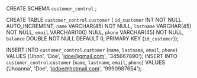 


CREATE SCHEMA `customer_control` ;

CREATE TABLE `customer_control`.`customer` (
  `id_customer` INT NOT NULL AUTO_INCREMENT,
  `name` VARCHAR(45) NOT NULL,
  `lastname` VARCHAR(45) NOT NULL,
  `email` VARCHAR(100) NULL,
  `phone` VARCHAR(45) NOT NULL,
  `balance` DOUBLE NOT NULL DEFAULT 0,
  PRIMARY KEY (`id_customer`));

INSERT INTO `customer_control`.`customer` (`name`, `lastname`, `email`, `phone`) VALUES ('Jhon', 'Doe', 'jdoe@gmail.com', '345667890');
INSERT INTO `customer_control`.`customer` (`name`, `lastname`, `email`, `phone`) VALUES ('Jhoanna', 'Doe', 'jadoe@hotmail.com', '9990987654');

